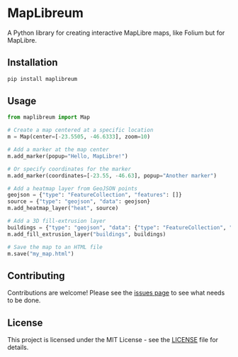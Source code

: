 # MapLibreum

A Python library for creating interactive MapLibre maps, like Folium but for MapLibre.

## Installation

```bash
pip install maplibreum
```

## Usage

```python
from maplibreum import Map

# Create a map centered at a specific location
m = Map(center=[-23.5505, -46.6333], zoom=10)

# Add a marker at the map center
m.add_marker(popup="Hello, MapLibre!")

# Or specify coordinates for the marker
m.add_marker(coordinates=[-23.55, -46.63], popup="Another marker")

# Add a heatmap layer from GeoJSON points
geojson = {"type": "FeatureCollection", "features": []}
source = {"type": "geojson", "data": geojson}
m.add_heatmap_layer("heat", source)

# Add a 3D fill-extrusion layer
buildings = {"type": "geojson", "data": {"type": "FeatureCollection", "features": []}}
m.add_fill_extrusion_layer("buildings", buildings)

# Save the map to an HTML file
m.save("my_map.html")
```

## Contributing

Contributions are welcome! Please see the [issues page](https://github.com/kauevestena/maplibreum_prototype/issues) to see what needs to be done.

## License

This project is licensed under the MIT License - see the [LICENSE](LICENSE) file for details.
